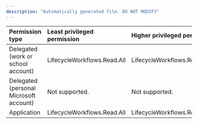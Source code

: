 ```yaml
---
description: "Automatically generated file. DO NOT MODIFY"
---
```


|Permission type|Least privileged permission|Higher privileged permissions|
|:---|:---|:---|
|Delegated (work or school account)|LifecycleWorkflows.Read.All|LifecycleWorkflows.ReadWrite.All|
|Delegated (personal Microsoft account)|Not supported.|Not supported.|
|Application|LifecycleWorkflows.Read.All|LifecycleWorkflows.ReadWrite.All|

